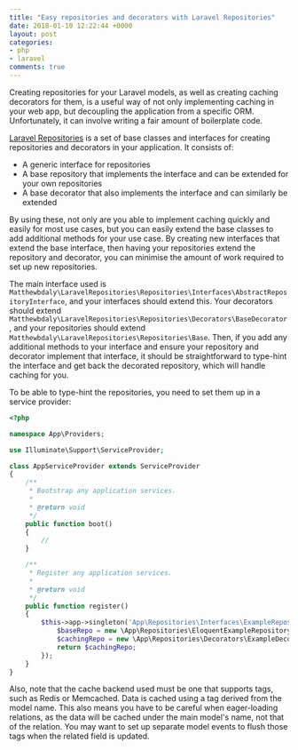 ```yaml
---
title: "Easy repositories and decorators with Laravel Repositories"
date: 2018-01-10 12:22:44 +0000
layout: post
categories:
- php
- laravel
comments: true
---
```


Creating repositories for your Laravel models, as well as creating caching decorators for them, is a useful way of not only implementing caching in your web app, but decoupling the application from a specific ORM. Unfortunately, it can involve writing a fair amount of boilerplate code.

[Laravel Repositories](https://github.com/matthewbdaly/laravel-repositories) is a set of base classes and interfaces for creating repositories and decorators in your application. It consists of:

* A generic interface for repositories
* A base repository that implements the interface and can be extended for your own repositories
* A base decorator that also implements the interface and can similarly be extended

By using these, not only are you able to implement caching quickly and easily for most use cases, but you can easily extend the base classes to add additional methods for your use case. By creating new interfaces that extend the base interface, then having your repositories extend the repository and decorator, you can minimise the amount of work required to set up new repositories.

The main interface used is `Matthewbdaly\LaravelRepositories\Repositories\Interfaces\AbstractRepositoryInterface`, and your interfaces should extend this. Your decorators should extend `Matthewbdaly\LaravelRepositories\Repositories\Decorators\BaseDecorator`, and your repositories should extend `Matthewbdaly\LaravelRepositories\Repositories\Base`. Then, if you add any additional methods to your interface and ensure your repository and decorator implement that interface, it should be straightforward to type-hint the interface and get back the decorated repository, which will handle caching for you.

To be able to type-hint the repositories, you need to set them up in a service provider:

```php
<?php

namespace App\Providers;

use Illuminate\Support\ServiceProvider;

class AppServiceProvider extends ServiceProvider
{
    /**
     * Bootstrap any application services.
     *
     * @return void
     */
    public function boot()
    {
        //
    }

    /**
     * Register any application services.
     *
     * @return void
     */
    public function register()
    {
        $this->app->singleton('App\Repositories\Interfaces\ExampleRepositoryInterface', function () {
            $baseRepo = new \App\Repositories\EloquentExampleRepository(new \App\Example);
            $cachingRepo = new \App\Repositories\Decorators\ExampleDecorator($baseRepo, $this->app['cache.store']);
            return $cachingRepo;
        });
    }
}
```

Also, note that the cache backend used must be one that supports tags, such as Redis or Memcached. Data is cached using a tag derived from the model name. This also means you have to be careful when eager-loading relations, as the data will be cached under the main model's name, not that of the relation. You may want to set up separate model events to flush those tags when the related field is updated.
